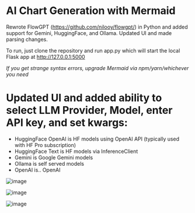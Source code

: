
# AI Chart Generation with Mermaid

Rewrote FlowGPT (https://github.com/nilooy/flowgpt/) in Python and added support for Gemini, HuggingFace, and Ollama. Updated UI and made parsing changes.

To run, just clone the repository and run app.py which will start the local Flask app at http://127.0.0.1:5000

_If you get strange syntax errors, upgrade Mermaid via npm/yarn/whichever you need_


# Updated UI and added ability to select LLM Provider, Model, enter API key, and set kwargs:

- HuggingFace OpenAI is HF models using OpenAI API (typically used with HF Pro subscription)
- HuggingFace Text is HF models via InferenceClient
- Gemini is Google Gemini models
- Ollama is self served models
- OpenAI is.. OpenAI

![image](https://github.com/user-attachments/assets/37adae7d-e680-4e94-8cc8-b029f7c25706)




![image](https://github.com/user-attachments/assets/fe1f3d45-fedf-4a9e-9236-4a1ae452ed26)




![image](https://github.com/user-attachments/assets/8026ef2c-4284-415c-a9ee-907d083bdde3)
